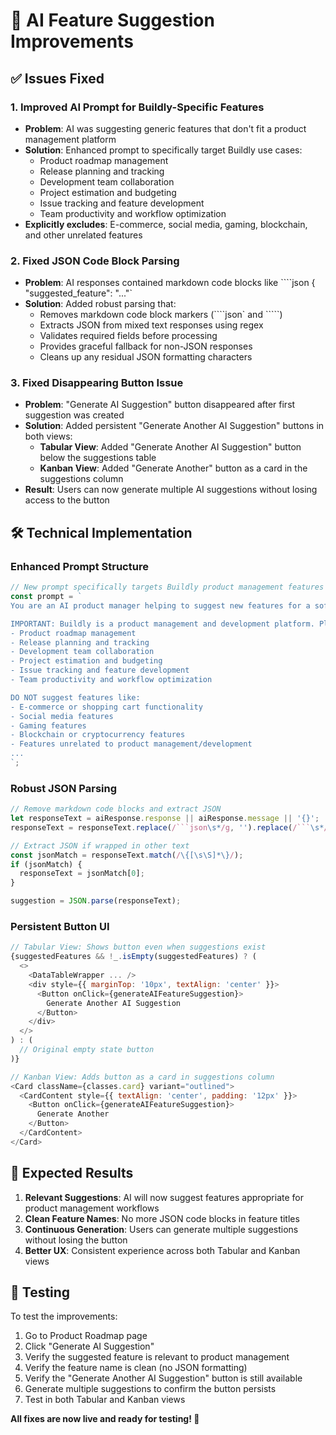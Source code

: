 # 🤖 AI Feature Suggestion Improvements

## ✅ **Issues Fixed**

### 1. **Improved AI Prompt for Buildly-Specific Features**
- **Problem**: AI was suggesting generic features that don't fit a product management platform
- **Solution**: Enhanced prompt to specifically target Buildly use cases:
  - Product roadmap management
  - Release planning and tracking  
  - Development team collaboration
  - Project estimation and budgeting
  - Issue tracking and feature development
  - Team productivity and workflow optimization
- **Explicitly excludes**: E-commerce, social media, gaming, blockchain, and other unrelated features

### 2. **Fixed JSON Code Block Parsing**  
- **Problem**: AI responses contained markdown code blocks like ````json { "suggested_feature": "..."` 
- **Solution**: Added robust parsing that:
  - Removes markdown code block markers (````json` and `````)
  - Extracts JSON from mixed text responses using regex
  - Validates required fields before processing
  - Provides graceful fallback for non-JSON responses
  - Cleans up any residual JSON formatting characters

### 3. **Fixed Disappearing Button Issue**
- **Problem**: "Generate AI Suggestion" button disappeared after first suggestion was created
- **Solution**: Added persistent "Generate Another AI Suggestion" buttons in both views:
  - **Tabular View**: Added "Generate Another AI Suggestion" button below the suggestions table
  - **Kanban View**: Added "Generate Another" button as a card in the suggestions column
- **Result**: Users can now generate multiple AI suggestions without losing access to the button

## 🛠️ **Technical Implementation**

### Enhanced Prompt Structure
```javascript
// New prompt specifically targets Buildly product management features
const prompt = `
You are an AI product manager helping to suggest new features for a software product built on the Buildly platform.

IMPORTANT: Buildly is a product management and development platform. Please only suggest features that make sense for:
- Product roadmap management
- Release planning and tracking
- Development team collaboration  
- Project estimation and budgeting
- Issue tracking and feature development
- Team productivity and workflow optimization

DO NOT suggest features like:
- E-commerce or shopping cart functionality
- Social media features
- Gaming features
- Blockchain or cryptocurrency features
- Features unrelated to product management/development
...
`;
```

### Robust JSON Parsing
```javascript
// Remove markdown code blocks and extract JSON
let responseText = aiResponse.response || aiResponse.message || '{}';
responseText = responseText.replace(/```json\s*/g, '').replace(/```\s*/g, '');

// Extract JSON if wrapped in other text
const jsonMatch = responseText.match(/\{[\s\S]*\}/);
if (jsonMatch) {
  responseText = jsonMatch[0];
}

suggestion = JSON.parse(responseText);
```

### Persistent Button UI
```javascript
// Tabular View: Shows button even when suggestions exist
{suggestedFeatures && !_.isEmpty(suggestedFeatures) ? (
  <>
    <DataTableWrapper ... />
    <div style={{ marginTop: '10px', textAlign: 'center' }}>
      <Button onClick={generateAIFeatureSuggestion}>
        Generate Another AI Suggestion
      </Button>
    </div>
  </>
) : (
  // Original empty state button
)}

// Kanban View: Adds button as a card in suggestions column
<Card className={classes.card} variant="outlined">
  <CardContent style={{ textAlign: 'center', padding: '12px' }}>
    <Button onClick={generateAIFeatureSuggestion}>
      Generate Another
    </Button>
  </CardContent>
</Card>
```

## 🎯 **Expected Results**

1. **Relevant Suggestions**: AI will now suggest features appropriate for product management workflows
2. **Clean Feature Names**: No more JSON code blocks in feature titles
3. **Continuous Generation**: Users can generate multiple suggestions without losing the button
4. **Better UX**: Consistent experience across both Tabular and Kanban views

## 🧪 **Testing**

To test the improvements:
1. Go to Product Roadmap page
2. Click "Generate AI Suggestion" 
3. Verify the suggested feature is relevant to product management
4. Verify the feature name is clean (no JSON formatting)
5. Verify the "Generate Another AI Suggestion" button is still available
6. Generate multiple suggestions to confirm the button persists
7. Test in both Tabular and Kanban views

**All fixes are now live and ready for testing! 🚀**
